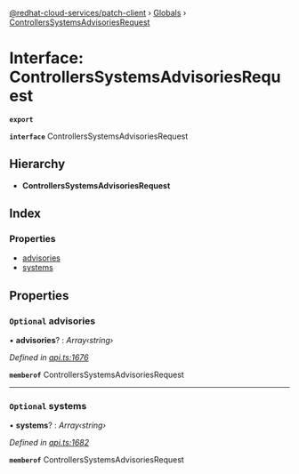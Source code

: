 [@redhat-cloud-services/patch-client](../README.md) › [Globals](../globals.md) › [ControllersSystemsAdvisoriesRequest](controllerssystemsadvisoriesrequest.md)

# Interface: ControllersSystemsAdvisoriesRequest

**`export`** 

**`interface`** ControllersSystemsAdvisoriesRequest

## Hierarchy

* **ControllersSystemsAdvisoriesRequest**

## Index

### Properties

* [advisories](controllerssystemsadvisoriesrequest.md#optional-advisories)
* [systems](controllerssystemsadvisoriesrequest.md#optional-systems)

## Properties

### `Optional` advisories

• **advisories**? : *Array‹string›*

*Defined in [api.ts:1676](https://github.com/RedHatInsights/javascript-clients.gi/blob/2c41ef32/packages/patch/api.ts#L1676)*

**`memberof`** ControllersSystemsAdvisoriesRequest

___

### `Optional` systems

• **systems**? : *Array‹string›*

*Defined in [api.ts:1682](https://github.com/RedHatInsights/javascript-clients.gi/blob/2c41ef32/packages/patch/api.ts#L1682)*

**`memberof`** ControllersSystemsAdvisoriesRequest
